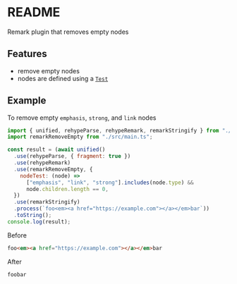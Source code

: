 # README

Remark plugin that removes empty nodes



## Features

- remove empty nodes
- nodes are defined using a [`Test`](https://github.com/syntax-tree/unist-util-is#test)



## Example

To remove empty `emphasis`, `strong`, and `link` nodes

```js
import { unified, rehypeParse, rehypeRemark, remarkStringify } from "./deps.ts";
import remarkRemoveEmpty from "./src/main.ts";

const result = (await unified()
  .use(rehypeParse, { fragment: true })
  .use(rehypeRemark)
  .use(remarkRemoveEmpty, {
    nodeTest: (node) =>
      ["emphasis", "link", "strong"].includes(node.type) &&
      node.children.length == 0,
  })
  .use(remarkStringify)
  .process(`foo<em><a href="https://example.com"></a></em>bar`))
  .toString();
console.log(result);
```

Before

```html
foo<em><a href="https://example.com"></a></em>bar
```

After

```md
foobar
```
